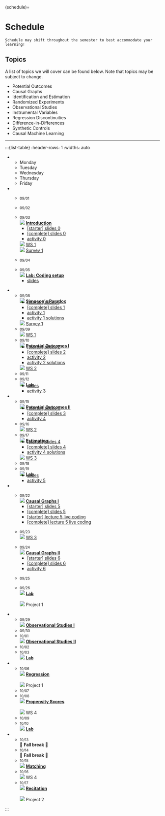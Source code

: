 (schedule)=
# Schedule

```{warning}
Schedule may shift throughout the semester to best accommodate your learning!
```

## Topics

A list of topics we will cover can be found below. Note that topics may be subject to change.

- Potential Outcomes 
- Causal Graphs
- Identification and Estimation
- Randomized Experiments
- Observational Studies
- Instrumental Variables
- Regression Discontinuities
- Difference-in-Differences
- Synthetic Controls
- Causal Machine Learning

---

:::{list-table}
:header-rows: 1
:widths: auto

*   
    - Monday
    - Tuesday
    - Wednesday
    - Thursday
    - Friday

*   
    - <small>09/01</small>
    - <small>09/02</small>
    - <small>09/03</small>
    <br>![](https://img.shields.io/badge/Class:-1f77b4) <b><u>Introduction</u></b><ul style="margin-top:-1em;"><li>[[starter] slides 0](https://moodle.mtholyoke.edu/pluginfile.php/1496605/mod_resource/content/3/lec00-intro-starter.pdf)</li><li>[[complete] slides 0](https://moodle.mtholyoke.edu/pluginfile.php/1496606/mod_resource/content/2/lec00-intro.pdf)</li><li>[activity 0](https://docs.google.com/document/d/1VsU01agKaytKF6HWlmQ41NODTCg0CQDfB8XryP7OM1s/edit?usp=sharing)</li></ul>
    ![](https://img.shields.io/badge/Released:-2ca02c) [WS 1](ws1)
    <br>![](https://img.shields.io/badge/Released:-2ca02c) [Survey 1](https://www.gradescope.com/courses/1101874/assignments/6657718)

    - <small>09/04</small>
    - <small>09/05</small>
    <br>![](https://img.shields.io/badge/Class:-1f77b4) <b><u>Lab: Coding setup</u></b><ul style="margin-top:-1em;"><li>[slides](https://moodle.mtholyoke.edu/pluginfile.php/1506454/mod_resource/content/1/lab0.pdf)</li></ul>

*   
    - <small>09/08</small><br>![](https://img.shields.io/badge/Class:-1f77b4) <b><u>Simpson's Paradox</u></b><ul style="margin-top:-1em;"><li>[[starter] slides 1](https://moodle.mtholyoke.edu/pluginfile.php/1496611/mod_resource/content/2/lec01-simpsons-starter.pdf)</li><li>[[complete] slides 1](https://moodle.mtholyoke.edu/pluginfile.php/1496612/mod_resource/content/2/lec01-simpsons.pdf)</li><li>[activity 1](activity1)</li><li>[activity 1 solutions](activity1_solution)</li></ul>
    ![](https://img.shields.io/badge/Due:-d62728) [Survey 1](https://www.gradescope.com/courses/1101874/assignments/6657718)
    - <small>09/09</small><br>![](https://img.shields.io/badge/Due:-d62728) [WS 1](ws1)
    - <small>09/10</small>
    <br>![](https://img.shields.io/badge/Class:-1f77b4) <b><u>Potential Outcomes I</u></b><ul style="margin-top:-1em;"><li>[[starter] slides 2](https://moodle.mtholyoke.edu/pluginfile.php/1496614/mod_resource/content/3/lec02-potential-outcomes-starter.pdf)</li><li>[[complete] slides 2](https://moodle.mtholyoke.edu/pluginfile.php/1496615/mod_resource/content/2/lec02-potential-outcomes.pdf)</li><li>[activity 2](https://docs.google.com/document/d/1fhEc_W5_iP3dEkRWAjXDtqpiYtT0weuat4XEimmvl98/edit?usp=sharing)</li><li>[activity 2 solutions](https://docs.google.com/document/d/1gveRAlt1RMndnSy9LZD_fWSUdtX5A2KRfcBZS3rr5-s/edit?usp=sharing)</li></ul>
    ![](https://img.shields.io/badge/Released:-2ca02c) [WS 2](ws2)
    - <small>09/11</small>
    - <small>09/12</small><br>![](https://img.shields.io/badge/Class:-1f77b4) <b><u>Lab</u></b><ul style="margin-top:-1em;"><li>[slides](https://moodle.mtholyoke.edu/pluginfile.php/1509297/mod_resource/content/1/lab1.pdf)</li><li>[activity 3](https://docs.google.com/document/d/1QdfDZ8tJOnlJMWyttFEN1x4DDPzPMZ47lamNazXQGXM/edit?usp=sharing)</li></ul>

*   
    - <small>09/15</small><br>![](https://img.shields.io/badge/Class:-1f77b4) <b><u>Potential Outcomes II</u></b><ul style="margin-top:-1em;"><li>[[starter] slides 3](https://moodle.mtholyoke.edu/pluginfile.php/1496621/mod_resource/content/2/lec03-potential-outcomes-ii-starter.pdf)</li><li>[[complete] slides 3](https://moodle.mtholyoke.edu/pluginfile.php/1496622/mod_resource/content/2/lec03-potential-outcomes-ii.pdf)</li><li>[activity 4](activity4)</li></ul>
    - <small>09/16</small><br>![](https://img.shields.io/badge/Due:-d62728) [WS 2](ws2)
    - <small>09/17</small><br>![](https://img.shields.io/badge/Class:-1f77b4) <b><u>Estimation</u></b><ul style="margin-top:-1em;"><li>[[starter] slides 4](https://moodle.mtholyoke.edu/pluginfile.php/1496625/mod_resource/content/2/lec04-estimation-bootstrap-starter.pdf)</li><li>[[complete] slides 4](https://moodle.mtholyoke.edu/pluginfile.php/1496626/mod_resource/content/3/lec04-estimation-bootstrap.pdf)</li><li>[activity 4 solutions](activity4_solution)</li></ul>![](https://img.shields.io/badge/Released:-2ca02c) [WS 3](ws3)
    - <small>09/18</small>
    - <small>09/19</small><br>![](https://img.shields.io/badge/Class:-1f77b4) <b><u>Lab</u></b><ul style="margin-top:-1em;"><li>[slides](https://moodle.mtholyoke.edu/pluginfile.php/1511308/mod_resource/content/1/lab2.pdf)</li><li>[activity 5](https://docs.google.com/document/d/1qywzYScHvo0vf9fNNZlOjQauXr1Sm8wYtPWzVkCI4LE/edit?usp=sharing)</li></ul>


*   
    - <small>09/22</small><br>![](https://img.shields.io/badge/Class:-1f77b4) <b><u>Causal Graphs I</u></b><ul style="margin-top:-1em;"><li>[[starter] slides 5](https://moodle.mtholyoke.edu/pluginfile.php/1496630/mod_resource/content/3/lec05-causal-graphs-i-starter.pdf)</li><li>[[complete] slides 5](https://moodle.mtholyoke.edu/pluginfile.php/1496631/mod_resource/content/2/lec05-causal-graphs-i.pdf)</li><li>[[starter] lecture 5 live coding](lec5_live)</li><li>[[complete] lecture 5 live coding](lec5_live_complete)</li></ul>

    - <small>09/23</small><br>![](https://img.shields.io/badge/Due:-d62728) [WS 3](ws3)
    - <small>09/24</small><br>![](https://img.shields.io/badge/Class:-1f77b4) <b><u>Causal Graphs II</u></b><ul style="margin-top:-1em;"><li>[[starter] slides 6](https://moodle.mtholyoke.edu/pluginfile.php/1496633/mod_resource/content/2/lec06-causal-graphs-ii-starter.pdf)</li><li>[[complete] slides 6](https://moodle.mtholyoke.edu/pluginfile.php/1496634/mod_resource/content/2/lec06-causal-graphs-ii.pdf)</li><li>[activity 6](https://docs.google.com/document/d/1wFTimlv8bJHg7B2e2UBVGpICNq08781I4tBzaehyxJE/edit?tab=t.0#heading=h.x6szsl4jkr1q)</li></ul>
    - <small>09/25</small>
    - <small>09/26</small><br>![](https://img.shields.io/badge/Class:-1f77b4) <b><u>Lab</u></b><br><br>![](https://img.shields.io/badge/Released:-2ca02c) Project 1


*   
    - <small>09/29</small><br>![](https://img.shields.io/badge/Class:-1f77b4) <b><u>Observational Studies I</u></b>
    - <small>09/30</small>
    - <small>10/01</small><br>![](https://img.shields.io/badge/Class:-1f77b4) <b><u>Observational Studies II</u></b>
    - <small>10/02</small>
    - <small>10/03</small><br>![](https://img.shields.io/badge/Class:-1f77b4) <b><u>Lab</u></b>

*   
    - <small>10/06</small><br>![](https://img.shields.io/badge/Class:-1f77b4) <b><u>Regression</u></b><br><br>![](https://img.shields.io/badge/Due:-d62728) Project 1
    - <small>10/07</small>
    - <small>10/08</small><br>![](https://img.shields.io/badge/Class:-1f77b4) <b><u>Propensity Scores</u></b><br><br>![](https://img.shields.io/badge/Released:-2ca02c) WS 4
    - <small>10/09</small>
    - <small>10/10</small><br>![](https://img.shields.io/badge/Class:-1f77b4) <b><u>Lab</u></b>

*   
    - <small>10/13</small><br>🍂 <b>Fall break</b> 🍁
    - <small>10/14</small><br>🍂 <b>Fall break</b> 🍁
    - <small>10/15</small><br>![](https://img.shields.io/badge/Class:-1f77b4) <b><u>Matching</u></b>
    - <small>10/16</small><br>![](https://img.shields.io/badge/Due:-d62728) WS 4
    - <small>10/17</small><br>![](https://img.shields.io/badge/Class:-1f77b4) <b><u>Recitation</u></b><br><br>![](https://img.shields.io/badge/Released:-2ca02c) Project 2

:::

<!--


*   
    - <small>03/03</small><br>![](https://img.shields.io/badge/Due:-d62728) [Project 1](proj1)

    - <small>03/04</small><br>![](https://img.shields.io/badge/Class:-1f77b4) <b><u>Regression</u></b><ul style="margin-top:-1em;"><li>[[starter] slides](https://moodle.mtholyoke.edu/pluginfile.php/1452394/mod_resource/content/1/lec09-regression-starter.pdf)</li><li>[[complete] slides](https://moodle.mtholyoke.edu/pluginfile.php/1452478/mod_resource/content/1/lec09-regression.pdf)</li><li>[Activity 7](activity7)</li><li>[Activity 7 solutions](activity7_solution)</li></ul>![](https://img.shields.io/badge/Released:-2ca02c) [WS 4](ws4)<br>![](https://img.shields.io/badge/Released:-2ca02c) [Survey 2](https://www.gradescope.com/courses/950344/assignments/5883758/)

    - <small>03/05</small>

    - <small>03/06</small><br>![](https://img.shields.io/badge/Class:-1f77b4) <b><u>Propensity Scores</u></b><ul style="margin-top:-1em;"><li>[[starter] slides](https://moodle.mtholyoke.edu/pluginfile.php/1453102/mod_resource/content/1/lec10-propensity-scores-starter.pdf)</li><li>[[complete] slides](https://moodle.mtholyoke.edu/pluginfile.php/1453178/mod_resource/content/1/lec10-propensity-scores.pdf)</li><li>[Activity 8](activity8)</li><li>[Activity 8 solutions](activity8_solution)</li></ul>
    
    - <small>03/07</small>

*   
    - <small>03/10</small><br>![](https://img.shields.io/badge/Due:-d62728) [WS 4](ws4)<br>![](https://img.shields.io/badge/Due:-d62728) [Survey 2](https://www.gradescope.com/courses/950344/assignments/5883758/)




    - <small>03/11</small><br>![](https://img.shields.io/badge/Class:-1f77b4) <b><u>Matching</u></b><ul style="margin-top:-1em;"><li>[[starter] slides](https://moodle.mtholyoke.edu/pluginfile.php/1453901/mod_resource/content/1/lec11-matching-starter.pdf)</li><li>[[complete] slides](https://moodle.mtholyoke.edu/pluginfile.php/1453939/mod_resource/content/1/lec11-matching.pdf)</li><li>[Activity 9](activity9)</li></ul>![](https://img.shields.io/badge/Released:-2ca02c) [Project 2](proj2)
    - <small>03/12</small>

    - <small>03/13</small><br>![](https://img.shields.io/badge/Class:-1f77b4) <b><u>Observational study wrap-up</u></b><ul style="margin-top:-1em;"><li>[[starter] slides](https://moodle.mtholyoke.edu/pluginfile.php/1454275/mod_resource/content/1/lec12-observational_study_wrapup-starter.pdf)</li><li>[[complete] slides](https://moodle.mtholyoke.edu/pluginfile.php/1454398/mod_resource/content/1/lec12-observational_study_wrapup.pdf)</li></ul>
    - <small>03/14</small>

*   
    - <small>03/17 - 3/23</small> 
    <br>🌼 Spring break 🌸
    - 
    -
    - 
    - 

*   
    - <small>03/24</small>   
    - <small>03/25</small><br>![](https://img.shields.io/badge/Class:-1f77b4) <b><u>Vectorization, Ethics, Final Project</u></b><ul style="margin-top:-1em;"><li>[[starter] slides](https://moodle.mtholyoke.edu/pluginfile.php/1455405/mod_resource/content/1/lec13-quasiexperiments-i-starter.pdf)</li><li>[[complete] slides](https://moodle.mtholyoke.edu/pluginfile.php/1455466/mod_resource/content/1/lec13-vectorization-ethics-final.pdf)</li><li>[Activity 10](activity10)</li><li>[Activity 10 solutions](activity10_solution)</li></ul>![](https://img.shields.io/badge/Released:-2ca02c) [Final Project](final_proj)
    - <small>03/26</small>
    - <small>03/27</small><br>![](https://img.shields.io/badge/Class:-1f77b4) <b><u>Quasi-Experiments</u></b><ul style="margin-top:-1em;"><li>[[starter] slides](https://moodle.mtholyoke.edu/pluginfile.php/1455902/mod_resource/content/1/lec14-quasiexperiments-i-starter.pdf)</li><li>[[complete] slides](https://moodle.mtholyoke.edu/pluginfile.php/1455949/mod_resource/content/1/lec14-quasiexperiments-i.pdf)</li></ul>![](https://img.shields.io/badge/Released:-2ca02c) [WS 5](ws5)
    - <small>03/28</small>

*   
    - <small>03/31</small><br>![](https://img.shields.io/badge/Due:-d62728) [Project 2](proj2)   
    - <small>04/01</small><br>![](https://img.shields.io/badge/Class:-1f77b4) <b><u>Instrumental Variables I</u></b><ul style="margin-top:-1em;"><li>[[starter] slides](https://moodle.mtholyoke.edu/pluginfile.php/1456554/mod_resource/content/1/lec15-instrumental-variables-i-starter.pdf)</li><li>[[complete] slides](https://moodle.mtholyoke.edu/pluginfile.php/1456609/mod_resource/content/1/lec15-instrumental-variables-i.pdf)</li><li>[Activity 11](https://docs.google.com/document/d/1_zjnaVAZwdJ6tU8QG4lGoAjsEF9T5EzhMcpUrb88CMU/edit?usp=sharing)</li></ul>
    - <small>04/02</small>  
    - <small>04/03</small><br>![](https://img.shields.io/badge/Class:-1f77b4) <b><u>Instrumental Variables II</u></b><ul style="margin-top:-1em;"><li>[[starter] slides](https://moodle.mtholyoke.edu/pluginfile.php/1457011/mod_resource/content/1/lec16-instrumental-variables-ii-starter.pdf)</li><li>[[complete] slides](https://moodle.mtholyoke.edu/pluginfile.php/1457219/mod_resource/content/1/lec16-instrumental-variables-ii.pdf)</li><li>[Activity 12](activity12)</li></ul>
    - <small>04/04</small><br>![](https://img.shields.io/badge/Released:-2ca02c) [Project 3](proj3)<br>![](https://img.shields.io/badge/Due:-d62728) [WS 5](ws5)<br>Extended to **4/06**


*   
    - <small>04/07</small><br>![](https://img.shields.io/badge/Due:-d62728) [Final Project proposal](final_proposal)   
    - <small>04/08</small><br>![](https://img.shields.io/badge/Class:-1f77b4) <b><u>Regression Discontinuities I </u></b><ul style="margin-top:-1em;"><li>[[starter] slides](https://moodle.mtholyoke.edu/pluginfile.php/1457690/mod_resource/content/1/lec17-regression-discontinuities-i-starter.pdf)</li><li>[[complete] slides](https://moodle.mtholyoke.edu/pluginfile.php/1457788/mod_resource/content/1/lec17-regression-discontinuities-i.pdf)</li><li>[Activity 13](activity13)</li></ul>
    - <small>04/09</small>
    - <small>04/10</small><br>![](https://img.shields.io/badge/Class:-1f77b4) <b><u>Regression Discontinuities II</u></b><ul style="margin-top:-1em;"><li>[[starter] slides](https://moodle.mtholyoke.edu/pluginfile.php/1458186/mod_resource/content/1/lec18-regression-discontinuities-ii-starter.pdf)</li><li>[[complete] slides](https://moodle.mtholyoke.edu/pluginfile.php/1458227/mod_resource/content/1/lec18-regression-discontinuities-ii.pdf)</li><li>[Activity 13 solutions](activity13_solution)</li></ul>
    - <small>04/11</small>

*   
    - <small>04/14</small>
    - <small>04/15</small><br>![](https://img.shields.io/badge/Class:-1f77b4) <b><u>Diff-in-diff I</u></b><ul style="margin-top:-1em;"><li>[[starter] slides](https://moodle.mtholyoke.edu/pluginfile.php/1463053/mod_resource/content/1/lec19-diff-in-diff-i-starter.pdf)</li><li>[[complete] slides](https://moodle.mtholyoke.edu/pluginfile.php/1463114/mod_resource/content/1/lec19-diff-in-diff-i.pdf)</li><li>[Activity 14](activity14)</li></ul>![](https://img.shields.io/badge/Due:-d62728) [Project 3](proj3)<br>![](https://img.shields.io/badge/Released:-2ca02c) [WS 6](ws6)
    - <small>04/16</small>
    - <small>04/17</small><br>![](https://img.shields.io/badge/Class:-1f77b4) <b><u>Diff-in-diff II</u></b><ul style="margin-top:-1em;"><li>[[starter] slides](https://moodle.mtholyoke.edu/pluginfile.php/1463474/mod_resource/content/1/lec20-diff-in-diff-ii-starter.pdf)</li><li>[[complete] slides](https://moodle.mtholyoke.edu/pluginfile.php/1463519/mod_resource/content/1/lec20-diff-in-diff-ii.pdf)</li><li>[Activity 14 solutions](activity14_solution)</li></ul>
    - <small>04/18</small>

*   
    - <small>04/21</small><br>![](https://img.shields.io/badge/Due:-d62728) [WS 6](ws6)
    - <small>04/22</small><br>![](https://img.shields.io/badge/Class:-1f77b4) <b><u>Synthetic Control</u></b><ul style="margin-top:-1em;"><li>[[starter] slides](https://moodle.mtholyoke.edu/pluginfile.php/1464155/mod_resource/content/1/lec21-synthetic-control-starter.pdf)</li><li>[[complete] slides](https://moodle.mtholyoke.edu/pluginfile.php/1464233/mod_resource/content/1/lec21-synthetic-control.pdf)</li><li>[Activity 15](activity15)</li><li>[Activity 15 solutions](activity15_solution)</li></ul>
    - <small>04/23</small>
    - <small>04/24</small><br>![](https://img.shields.io/badge/Class:-1f77b4) <b><u>Machine Learning for Causality</u></b><ul style="margin-top:-1em;"><li>[[starter] slides](https://moodle.mtholyoke.edu/pluginfile.php/1464629/mod_resource/content/1/lec22-causal-ml-starter.pdf)</li><li>[[complete] slides](https://moodle.mtholyoke.edu/pluginfile.php/1464673/mod_resource/content/1/lec22-causal-ml.pdf)</li><li>[Activity 16](activity16)</li><li>[Activity 16 solutions](activity16_solution)</li></ul>
    - <small>04/25</small><br>![](https://img.shields.io/badge/Due:-d62728) [Final Project checkpoint](checkpoint)

*   
    - <small>04/28</small>
    - <small>04/29</small><br> BOOM: no class
    - <small>04/30</small>
    - <small>05/01</small><br>![](https://img.shields.io/badge/Class:-1f77b4) <b><u>Class presentations</u></b><br>![](https://img.shields.io/badge/Released:-2ca02c) [Survey 3](https://www.gradescope.com/courses/950344/assignments/6174489)
    - <small>05/02</small>

*   
    - <small>05/05</small>
    - <small>05/06</small><br>![](https://img.shields.io/badge/Class:-1f77b4) <b><u>Class presentations and wrap-up</u></b><ul style="margin-top:-1em;"><li>[presentation deck](https://docs.google.com/presentation/d/1DlqXjc1wUbUegXXVtj3_sKEaqwxHzZvyQu5Kh8CpeQ0/edit)</li><li>[peer feedback doc](https://docs.google.com/document/d/1-5fz-eqFMiqBylpRD787glIYSA_UaNZ0vCI67LIZco0/edit?tab=t.0#heading=h.d7pzcfz8crb1)</li><li>[MHC course feedback form](https://moodle.mtholyoke.edu/mod/url/view.php?id=1057512)</li></ul>![](https://img.shields.io/badge/Due:-d62728) [Survey 3](https://www.gradescope.com/courses/950344/assignments/6174489)
    - <small>05/07</small>
    - <small>05/08</small>
    - <small>05/09</small><br>![](https://img.shields.io/badge/Due:-d62728) [Final Project](final_proj)<br>Extended to **5/11** -->

<!--
Formatted list
<ul style="margin-top:-1em;"><li></li></ul>

-->

